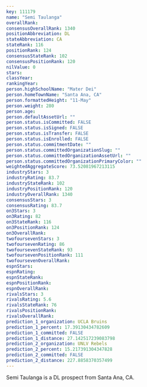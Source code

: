 ```yaml
---
key: 111179
name: "Semi Taulanga"
overallRank: 
consensusOverallRank: 1340
positionAbbreviation: DL
stateAbbreviation: CA
stateRank: 116
positionRank: 124
consensusStateRank: 102
consensusPositionRank: 120
nilValue: 0
stars: 
classYear: 
rankingYear: 
person.highSchoolName: "Mater Dei"
person.homeTownName: "Santa Ana, CA"
person.formattedHeight: "11-May"
person.weight: 280
person.age: 
person.defaultAssetUrl: ""
person.status.isCommitted: FALSE
person.status.isSigned: FALSE
person.status.isTransfer: FALSE
person.status.isEnrolled: FALSE
person.status.commitmentDate: ""
person.status.committedOrganizationSlug: ""
person.status.committedOrganizationAssetUrl: ""
person.status.committedOrganizationPrimaryColor: ""
weightedAggregateScore: 73.52081967213115
industryStars: 3
industryRating: 83.7
industryStateRank: 102
industryPositionRank: 120
industryOverallRank: 1340
consensusStars: 3
consensusRating: 83.7
on3Stars: 3
on3Rating: 82
on3StateRank: 116
on3PositionRank: 124
on3OverallRank: 
twofoursevenStars: 3
twofoursevenRating: 86
twofoursevenStateRank: 93
twofoursevenPositionRank: 111
twofoursevenOverallRank: 
espnStars: 
espnRating: 
espnStateRank: 
espnPositionRank: 
espnOverallRank: 
rivalsStars: 3
rivalsRating: 5.6
rivalsStateRank: 76
rivalsPositionRank: 
rivalsOverallRank: 
prediction_1_organization: UCLA Bruins
prediction_1_percent: 17.39130434782609
prediction_1_committed: FALSE
prediction_1_distance: 27.142517239083798
prediction_2_organization: UNLV Rebels
prediction_2_percent: 15.217391304347828
prediction_2_committed: FALSE
prediction_2_distance: 227.8858370357499
---
```

Semi Taulanga is a DL prospect from Santa Ana, CA.